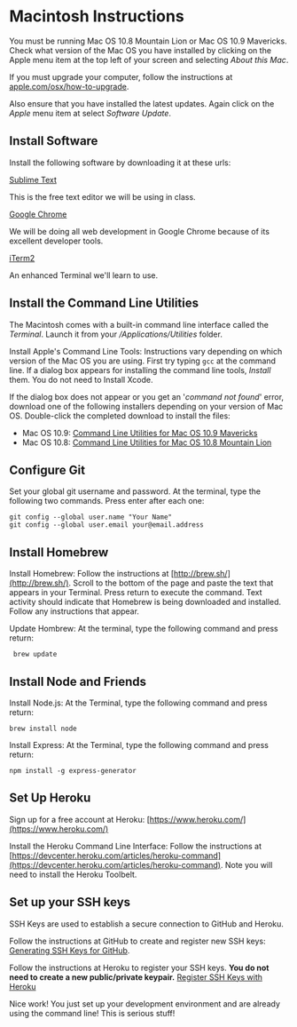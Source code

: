 Macintosh Instructions
====

You must be running Mac OS 10.8 Mountain Lion or Mac OS 10.9 Mavericks. Check what version of the Mac OS you have installed by clicking on the Apple menu item at the top left of your screen and selecting *About this Mac*.

If you must upgrade your computer, follow the instructions at [apple.com/osx/how-to-upgrade](http://www.apple.com/osx/how-to-upgrade/).

Also ensure that you have installed the latest updates. Again click on the *Apple* menu item at select *Software Update*.

## Install Software

Install the following software by downloading it at these urls:

[Sublime Text](https://www.sublimetext.com/)

This is the free text editor we will be using in class. 

[Google Chrome](https://www.google.com/intl/en-US/chrome/browser/)

We will be doing all web development in Google Chrome because of its excellent developer tools.

[iTerm2](http://www.iterm2.com/)

An enhanced Terminal we'll learn to use.

## Install the Command Line Utilities

The Macintosh comes with a built-in command line interface called the *Terminal*. Launch it from your */Applications/Utilities* folder.

Install Apple's Command Line Tools: Instructions vary depending on which version of the Mac OS you are using. First try typing `gcc` at the command line. If a dialog box appears for installing the command line tools, *Install* them. You do not need to Install Xcode.

If the dialog box does not appear or you get an '*command not found*' error, download one of the following installers depending on your version of Mac OS. Double-click the completed download to install the files:

- Mac OS 10.9: [Command Line Utilities for Mac OS 10.9 Mavericks](https://s3.amazonaws.com/okcoders/command_line_tools_for_osx_mavericks_april_2014.dmg) 
- Mac OS 10.8: [Command Line Utilities for Mac OS 10.8 Mountain Lion](https://s3.amazonaws.com/okcoders/command_line_tools_for_osx_mountain_lion_april_2014.dmg)

## Configure Git

Set your global git username and password. At the terminal, type the following two commands. Press enter after each one:

	git config --global user.name "Your Name"
	git config --global user.email your@email.address

## Install Homebrew

Install Homebrew: Follow the instructions at [http://brew.sh/](http://brew.sh/). Scroll to the bottom of the page and paste the text that appears in your Terminal. Press return to execute the command. Text activity should indicate that Homebrew is being downloaded and installed. Follow any instructions that appear.

Update Hombrew: At the terminal, type the following command and press return:

	 brew update

## Install Node and Friends

Install Node.js: At the Terminal, type the following command and press return: 

	brew install node

Install Express: At the Terminal, type the following command and press return: 

	npm install -g express-generator

## Set Up Heroku

Sign up for a free account at Heroku: [https://www.heroku.com/](https://www.heroku.com/)

Install the Heroku Command Line Interface: Follow the instructions at [https://devcenter.heroku.com/articles/heroku-command](https://devcenter.heroku.com/articles/heroku-command). Note you will need to install the Heroku Toolbelt.

## Set up your SSH keys

SSH Keys are used to establish a secure connection to GitHub and Heroku. 

Follow the instructions at GitHub to create and register new SSH keys: [Generating SSH Keys for GitHub](https://help.github.com/articles/generating-ssh-keys).

Follow the instructions at Heroku to register your SSH keys. **You do not need to create a new public/private keypair.** [Register SSH Keys with Heroku](https://devcenter.heroku.com/articles/keys)

Nice work! You just set up your development environment and are already using the command line! This is serious stuff!
